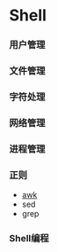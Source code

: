 # Shell

### 用户管理

### 文件管理

### 字符处理

### 网络管理

### 进程管理

### 正则
* [awk](regular/awk.sh)
* sed
* grep

### Shell编程

